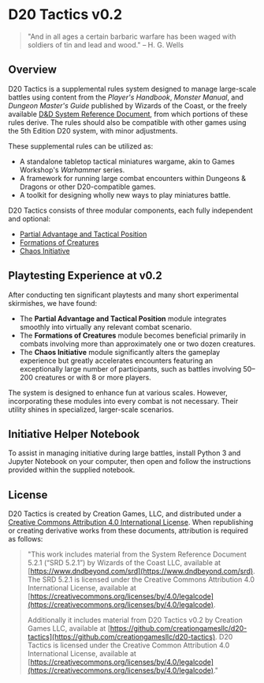 # D20 Tactics v0.2

> "And in all ages a certain barbaric warfare has been waged with soldiers of tin and lead and wood." – H. G. Wells

## Overview

D20 Tactics is a supplemental rules system designed to manage large-scale battles using content from the *Player's Handbook*, *Monster Manual*, and *Dungeon Master's Guide* published by Wizards of the Coast, or the freely available [D&D System Reference Document](SRD_CC_v5.2.1.pdf), from which portions of these rules derive. The rules should also be compatible with other games using the 5th Edition D20 system, with minor adjustments.

These supplemental rules can be utilized as:

- A standalone tabletop tactical miniatures wargame, akin to Games Workshop's *Warhammer* series.
- A framework for running large combat encounters within Dungeons & Dragons or other D20-compatible games.
- A toolkit for designing wholly new ways to play miniatures battle.

D20 Tactics consists of three modular components, each fully independent and optional:

- [Partial Advantage and Tactical Position](/PARTIAL_ADVANTAGE_AND_TACTICAL_POSITION.md)
- [Formations of Creatures](/FORMATIONS_OF_CREATURES.md)
- [Chaos Initiative](/CHAOS_INITIATIVE.md)

## Playtesting Experience at v0.2

After conducting ten significant playtests and many short experimental skirmishes, we have found:

- The **Partial Advantage and Tactical Position** module integrates smoothly into virtually any relevant combat scenario.
- The **Formations of Creatures** module becomes beneficial primarily in combats involving more than approximately one or two dozen creatures.
- The **Chaos Initiative** module significantly alters the gameplay experience but greatly accelerates encounters featuring an exceptionally large number of participants, such as battles involving 50–200 creatures or with 8 or more players.

The system is designed to enhance fun at various scales. However, incorporating these modules into every combat is not necessary. Their utility shines in specialized, larger-scale scenarios.

## Initiative Helper Notebook

To assist in managing initiative during large battles, install Python 3 and Jupyter Notebook on your computer, then open and follow the instructions provided within the supplied notebook.

## License

D20 Tactics is created by Creation Games, LLC, and distributed under a [Creative Commons Attribution 4.0 International License](/LICENSE.md). When republishing or creating derivative works from these documents, attribution is required as follows:

> "This work includes material from the System Reference Document 5.2.1 (“SRD 5.2.1”) by Wizards of the Coast LLC, available at [https://www.dndbeyond.com/srd](https://www.dndbeyond.com/srd). The SRD 5.2.1 is licensed under the Creative Commons Attribution 4.0 International License, available at [https://creativecommons.org/licenses/by/4.0/legalcode](https://creativecommons.org/licenses/by/4.0/legalcode).
>
> Additionally it includes material from D20 Tactics v0.2 by Creation Games LLC, available at [https://github.com/creationgamesllc/d20-tactics](https://github.com/creationgamesllc/d20-tactics). D20 Tactics is licensed under the Creative Common Attribution 4.0 International License, available at [https://creativecommons.org/licenses/by/4.0/legalcode](https://creativecommons.org/licenses/by/4.0/legalcode)."
